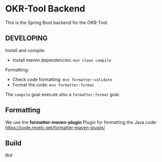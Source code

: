 # OKR-Tool Backend

This is the Spring Boot backend for the OKR-Tool.

## DEVELOPING

Install and compile:
- Install maven dependencies: `mvn clean compile`

Formatting:
- Check code formatting: `mvn formatter:validate`
- Format the code: `mvn formatter:format`

The `compile` goal execute also a `formatter:format` goal.

## Formatting
We use the **formatter-maven-plugin** Plugin for formatting the Java code:
https://code.revelc.net/formatter-maven-plugin/

## Build
_tbd_
